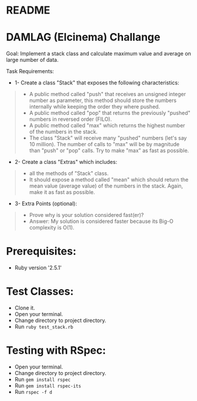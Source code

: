 # README

# DAMLAG (Elcinema) Challange
Goal: Implement a stack class and calculate maximum value and average on large number of data.

Task Requirements:
- 1- Create a class "Stack" that exposes the following characteristics:
 >- A public method called "push" that receives an unsigned integer number as parameter,
    this method should store the numbers internally while keeping the order they where
    pushed.
 >- A public method called "pop" that returns the previously "pushed" numbers in reversed
    order (FILO).
 >- A public method called "max" which returns the highest number of the numbers in the
    stack.
 >- The class "Stack" will receive many "pushed" numbers (let's say 10 million). The number of
    calls to "max" will be by magnitude than "push" or "pop" calls. Try to make "max" as fast as
    possible.

- 2- Create a class "Extras" which includes:
>- all the methods of "Stack" class.
>- It should expose a method called "mean" which should return the mean value (average value)
  of the numbers in the stack. Again, make it as fast as possible.

- 3- Extra Points (optional):
>- Prove why is your solution considered fast(er)?
>- Answer: My solution is considered faster because its Big-O complexity is O(1).

# Prerequisites:
* Ruby version '2.5.1'

# Test Classes:
- Clone it.
- Open your terminal.
- Change directory to project directory.
- Run `ruby test_stack.rb`

# Testing with RSpec:
- Open your terminal.
- Change directory to project directory.
- Run `gem install rspec`
- Run `gem install rspec-its`
- Run `rspec -f d`
